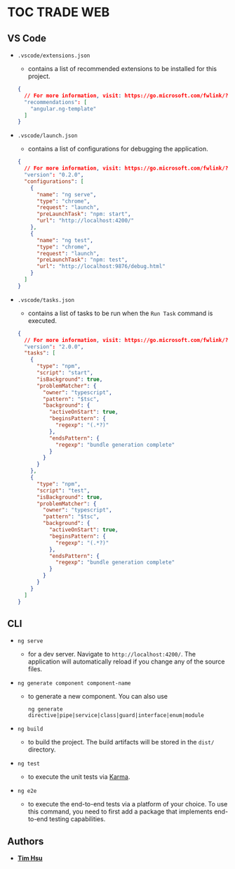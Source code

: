 # TOC TRADE WEB

## VS Code

- `.vscode/extensions.json`
  - contains a list of recommended extensions to be installed for this project.

  ```json
  {
    // For more information, visit: https://go.microsoft.com/fwlink/?linkid=827846
    "recommendations": [
      "angular.ng-template"
    ]
  }
  ```

- `.vscode/launch.json`
  - contains a list of configurations for debugging the application.

  ```json
  {
    // For more information, visit: https://go.microsoft.com/fwlink/?linkid=830387
    "version": "0.2.0",
    "configurations": [
      {
        "name": "ng serve",
        "type": "chrome",
        "request": "launch",
        "preLaunchTask": "npm: start",
        "url": "http://localhost:4200/"
      },
      {
        "name": "ng test",
        "type": "chrome",
        "request": "launch",
        "preLaunchTask": "npm: test",
        "url": "http://localhost:9876/debug.html"
      }
    ]
  }
  ```

- `.vscode/tasks.json`
  - contains a list of tasks to be run when the `Run Task` command is executed.

  ```json
  {
    // For more information, visit: https://go.microsoft.com/fwlink/?LinkId=733558
    "version": "2.0.0",
    "tasks": [
      {
        "type": "npm",
        "script": "start",
        "isBackground": true,
        "problemMatcher": {
          "owner": "typescript",
          "pattern": "$tsc",
          "background": {
            "activeOnStart": true,
            "beginsPattern": {
              "regexp": "(.*?)"
            },
            "endsPattern": {
              "regexp": "bundle generation complete"
            }
          }
        }
      },
      {
        "type": "npm",
        "script": "test",
        "isBackground": true,
        "problemMatcher": {
          "owner": "typescript",
          "pattern": "$tsc",
          "background": {
            "activeOnStart": true,
            "beginsPattern": {
              "regexp": "(.*?)"
            },
            "endsPattern": {
              "regexp": "bundle generation complete"
            }
          }
        }
      }
    ]
  }
  ```

## CLI

- `ng serve`
  - for a dev server. Navigate to `http://localhost:4200/`. The application will automatically reload if you change any of the source files.

- `ng generate component component-name`
  - to generate a new component. You can also use

    ```ng generate directive|pipe|service|class|guard|interface|enum|module```

- `ng build`
  - to build the project. The build artifacts will be stored in the `dist/` directory.

- `ng test`
  - to execute the unit tests via [Karma](https://karma-runner.github.io).

- `ng e2e`
  - to execute the end-to-end tests via a platform of your choice. To use this command, you need to first add a package that implements end-to-end testing capabilities.

## Authors

- [**Tim Hsu**](https://github.com/Chindada)

